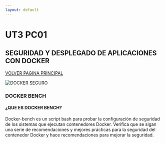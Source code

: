 ```yaml
---
layout: default
---
```

<!-- https://marcusrojaspacheco.github.io/CIBERSEGUIRDAD_22-23/EJERCICIOS_PYTHON.html -->
# UT3 PC01
## SEGURIDAD Y DESPLEGADO DE APLICACIONES CON DOCKER
[VOLVER PAGINA PRINCIPAL](./)

![DOCKER SEGURO](https://www.mend.io/wp-content/media/2021/04/aHViPTcyNTE0JmNtZD1pdGVtZWRpdG9yaW1hZ2UmZmlsZW5hbWU9aXRlbWVkaXRvcmltYWdlXzVjY2FiZmI4M2ExODEuanBnJnZlcnNpb249MDAwMCZzaWc9MDNkOGM4MGIzMzU3MGQwZmI1MjY3NTI1ZGNhNDMxYzI.jpeg)

### DOCKER BENCH

#### ¿QUE ES DOCKER BENCH?
Docker-bench es un script bash para probar la configuración de seguridad de los sistemas que ejecutan contenedores Docker. Verifica que se sigan una serie de recomendaciones y mejores prácticas para la seguridad del contenedor Docker y hace recomendaciones para mejorar la seguridad.


